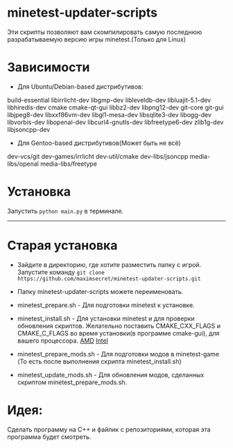 # minetest-updater-scripts
Эти скрипты позволяют вам скомпилировать самую последнюю разрабатываемую версию игры minetest.(Только для Linux)

Зависимости
===========

* Для Ubuntu/Debian-based дистрибутивов:

build-essential libirrlicht-dev libgmp-dev libleveldb-dev libluajit-5.1-dev libhiredis-dev cmake cmake-qt-gui libbz2-dev libpng12-dev git-core git-gui  libjpeg8-dev libxxf86vm-dev libgl1-mesa-dev libsqlite3-dev libogg-dev libvorbis-dev libopenal-dev libcurl4-gnutls-dev libfreetype6-dev zlib1g-dev libjsoncpp-dev

* Для Gentoo-based дистрибутивов(Может быть не всё)

dev-vcs/git dev-games/irrlicht dev-util/cmake dev-libs/jsoncpp media-libs/openal media-libs/freetype


Установка
=========
Запустить `python main.py` в терминале.


----
Старая установка
==
* Зайдите в директорию, где хотите разместить папку с игрой.
Запустите команду `git clone https://github.com/maximsecret/minetest-updater-scripts.git`

* Папку minetest-updater-scripts можете переименовать.


* minetest_prepare.sh - Для подготовки minetest к установке.

* minetest_install.sh - Для установки minetest и для проверки обновления скриптов.
Желательно поcтавить CMAKE_CXX_FLAGS и CMAKE_C_FLAGS во время установки(в программе cmake-gui), для вашего процессора.
[AMD](http://gentoo-en.vfose.ru/wiki/Safe_Cflags/AMD)
[Intel](http://gentoo-en.vfose.ru/wiki/Safe_Cflags/Intel)


* minetest_prepare_mods.sh - Для подготовки модов в minetest-game (То есть после выполнения скрипта minetest_install.sh)

* minetest_update_mods.sh - Для обновления модов, сделанных скриптом minetest_prepare_mods.sh.

Идея:
=====

Сделать программу на C++ и файлик с репозиториями, которая эта программа будет смотреть.
